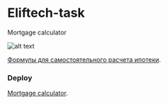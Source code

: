 # Eliftech-task

Mortgage calculator

![alt text](http://elif.victory.vinnica.ua/Mortgage_calculator.png "Mortgage calculator")

[Формулы для самостоятельного расчета ипотеки](https://mortgage-calculator.ru/формула-расчета-ипотеки/).

### Deploy

[Mortgage calculator](http://elif.victory.vinnica.ua/).

